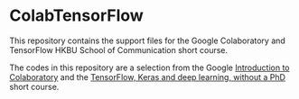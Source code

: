 # ColabTensorFlow
This repository contains the support files for the Google Colaboratory and TensorFlow HKBU School of Communication short course.

The codes in this repository are a selection from the Google [Introduction to Colaboratory](https://colab.research.google.com) and 
the [TensorFlow, Keras and deep learning, without a PhD](https://codelabs.developers.google.com/codelabs/cloud-tensorflow-mnist) short course.
